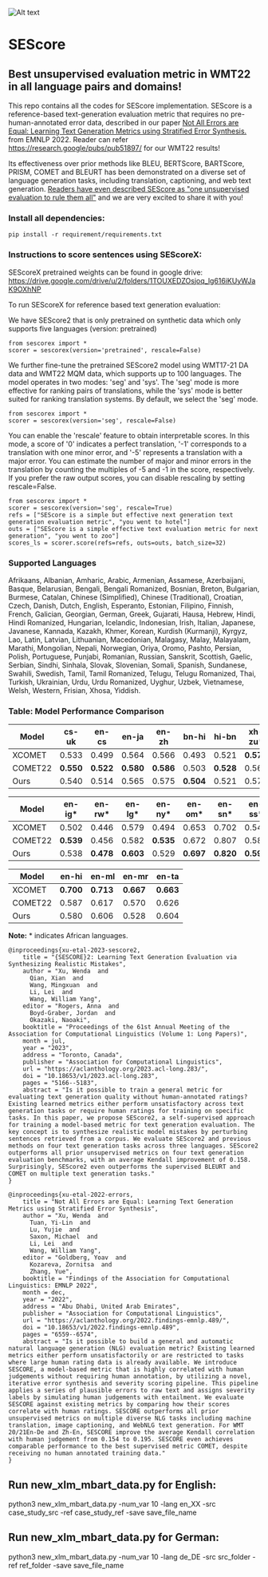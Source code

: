![Alt text](image/logo_sescore.png?raw=true "Sescore logo")

# SEScore
## Best unsupervised evaluation metric in WMT22 in all language pairs and domains! 


This repo contains all the codes for SEScore implementation. SEScore is a reference-based text-generation evaluation metric that requires no pre-human-annotated error data, described in our paper [Not All Errors are Equal: Learning Text Generation Metrics using Stratified Error Synthesis.](https://arxiv.org/abs/2210.05035) from EMNLP 2022. Reader can refer https://research.google/pubs/pub51897/ for our WMT22 results!

Its effectiveness over prior methods like BLEU, BERTScore, BARTScore, PRISM, COMET and BLEURT has been demonstrated on a diverse set of language generation tasks, including translation, captioning, and web text generation. [Readers have even described SEScore as "one unsupervised evaluation to rule them all"](https://twitter.com/LChoshen/status/1580136005654700033) and we are very excited to share it with you!


<h3>Install all dependencies:</h3>

````
pip install -r requirement/requirements.txt
````

<h3>Instructions to score sentences using SEScoreX:</h3>

SEScoreX pretrained weights can be found in google drive: https://drive.google.com/drive/u/2/folders/1TOUXEDZOsjoq_lg616iKUyWJaK9OXhNP


To run SEScoreX for reference based text generation evaluation:


We have SEScore2 that is only pretrained on synthetic data which only supports five languages (version: pretrained)
````
from sescorex import *
scorer = sescorex(version='pretrained', rescale=False)
````


We further fine-tune the pretrained SEScore2 model using WMT17-21 DA data and WMT22 MQM data, which supports up to 100 languages. The model operates in two modes: 'seg' and 'sys'. The 'seg' mode is more effective for ranking pairs of translations, while the 'sys' mode is better suited for ranking translation systems. By default, we select the 'seg' mode.
````
from sescorex import *
scorer = sescorex(version='seg', rescale=False)
````


You can enable the 'rescale' feature to obtain interpretable scores. In this mode, a score of '0' indicates a perfect translation, '-1' corresponds to a translation with one minor error, and '-5' represents a translation with a major error. You can estimate the number of major and minor errors in the translation by counting the multiples of -5 and -1 in the score, respectively. If you prefer the raw output scores, you can disable rescaling by setting rescale=False.
````
from sescorex import *
scorer = sescorex(version='seg', rescale=True)
refs = ["SEScore is a simple but effective next generation text generation evaluation metric", "you went to hotel"]
outs = ["SEScore is a simple effective text evaluation metric for next generation", "you went to zoo"]
scores_ls = scorer.score(refs=refs, outs=outs, batch_size=32)
````

### Supported Languages
Afrikaans, Albanian, Amharic, Arabic, Armenian, Assamese, Azerbaijani, Basque, Belarusian, Bengali, Bengali Romanized, Bosnian, Breton, Bulgarian, Burmese, Catalan, Chinese (Simplified), Chinese (Traditional), Croatian, Czech, Danish, Dutch, English, Esperanto, Estonian, Filipino, Finnish, French, Galician, Georgian, German, Greek, Gujarati, Hausa, Hebrew, Hindi, Hindi Romanized, Hungarian, Icelandic, Indonesian, Irish, Italian, Japanese, Javanese, Kannada, Kazakh, Khmer, Korean, Kurdish (Kurmanji), Kyrgyz, Lao, Latin, Latvian, Lithuanian, Macedonian, Malagasy, Malay, Malayalam, Marathi, Mongolian, Nepali, Norwegian, Oriya, Oromo, Pashto, Persian, Polish, Portuguese, Punjabi, Romanian, Russian, Sanskrit, Scottish, Gaelic, Serbian, Sindhi, Sinhala, Slovak, Slovenian, Somali, Spanish, Sundanese, Swahili, Swedish, Tamil, Tamil Romanized, Telugu, Telugu Romanized, Thai, Turkish, Ukrainian, Urdu, Urdu Romanized, Uyghur, Uzbek, Vietnamese, Welsh, Western, Frisian, Xhosa, Yiddish.


### Table: Model Performance Comparison

| Model   | cs-uk | en-cs | en-ja | en-zh | bn-hi | hi-bn | xh-zu* | zu-xh* | en-hr | en-uk | en-af* | en-am* | en-ha* |
|---------|-------|-------|-------|-------|-------|-------|--------|--------|-------|-------|--------|--------|--------|
| XCOMET  | 0.533 | 0.499 | 0.564 | 0.566 | 0.493 | 0.521 | **0.573** | 0.623  | 0.512 | 0.493 | **0.550** | 0.568  | 0.662  |
| COMET22 | **0.550** | **0.522** | **0.580** | **0.586** | 0.503 | **0.528** | 0.564  | 0.657  | **0.551** | **0.540** | 0.548  | 0.570  | **0.693** |
| Ours    | 0.540 | 0.514 | 0.565 | 0.575 | **0.504** | 0.521 | 0.572  | **0.658** | 0.537 | 0.524 | 0.535  | **0.570** | 0.663  |


| Model   | en-ig* | en-rw* | en-lg* | en-ny* | en-om* | en-sn* | en-ss* | en-sw* | en-tn* | en-xh* | en-yo* | en-zu* | en-gu |
|---------|--------|--------|--------|--------|--------|--------|--------|--------|--------|--------|--------|--------|-------|
| XCOMET  | 0.502  | 0.446  | 0.579  | 0.494  | 0.653  | 0.702  | 0.548  | 0.650  | 0.479  | 0.633  | 0.541  | 0.551  | **0.694** |
| COMET22 | **0.539** | 0.456  | 0.582  | **0.535** | 0.672  | 0.807  | 0.580  | **0.679** | **0.605** | 0.692  | 0.575  | 0.589  | 0.596 |
| Ours    | 0.538  | **0.478** | **0.603** | 0.529  | **0.697** | **0.820** | **0.598** | 0.674  | 0.585  | **0.702** | **0.591** | **0.597** | 0.607 |

| Model   | en-hi | en-ml | en-mr | en-ta |
|---------|-------|-------|-------|-------|
| XCOMET  | **0.700** | **0.713** | **0.667** | **0.663** |
| COMET22 | 0.587  | 0.617  | 0.570  | 0.626  |
| Ours    | 0.580  | 0.606  | 0.528  | 0.604  |

**Note:** * indicates African languages.

````
@inproceedings{xu-etal-2023-sescore2,
    title = "{SESCORE}2: Learning Text Generation Evaluation via Synthesizing Realistic Mistakes",
    author = "Xu, Wenda  and
      Qian, Xian  and
      Wang, Mingxuan  and
      Li, Lei  and
      Wang, William Yang",
    editor = "Rogers, Anna  and
      Boyd-Graber, Jordan  and
      Okazaki, Naoaki",
    booktitle = "Proceedings of the 61st Annual Meeting of the Association for Computational Linguistics (Volume 1: Long Papers)",
    month = jul,
    year = "2023",
    address = "Toronto, Canada",
    publisher = "Association for Computational Linguistics",
    url = "https://aclanthology.org/2023.acl-long.283/",
    doi = "10.18653/v1/2023.acl-long.283",
    pages = "5166--5183",
    abstract = "Is it possible to train a general metric for evaluating text generation quality without human-annotated ratings? Existing learned metrics either perform unsatisfactory across text generation tasks or require human ratings for training on specific tasks. In this paper, we propose SEScore2, a self-supervised approach for training a model-based metric for text generation evaluation. The key concept is to synthesize realistic model mistakes by perturbing sentences retrieved from a corpus. We evaluate SEScore2 and previous methods on four text generation tasks across three languages. SEScore2 outperforms all prior unsupervised metrics on four text generation evaluation benchmarks, with an average Kendall improvement of 0.158. Surprisingly, SEScore2 even outperforms the supervised BLEURT and COMET on multiple text generation tasks."
}

@inproceedings{xu-etal-2022-errors,
    title = "Not All Errors are Equal: Learning Text Generation Metrics using Stratified Error Synthesis",
    author = "Xu, Wenda  and
      Tuan, Yi-Lin  and
      Lu, Yujie  and
      Saxon, Michael  and
      Li, Lei  and
      Wang, William Yang",
    editor = "Goldberg, Yoav  and
      Kozareva, Zornitsa  and
      Zhang, Yue",
    booktitle = "Findings of the Association for Computational Linguistics: EMNLP 2022",
    month = dec,
    year = "2022",
    address = "Abu Dhabi, United Arab Emirates",
    publisher = "Association for Computational Linguistics",
    url = "https://aclanthology.org/2022.findings-emnlp.489/",
    doi = "10.18653/v1/2022.findings-emnlp.489",
    pages = "6559--6574",
    abstract = "Is it possible to build a general and automatic natural language generation (NLG) evaluation metric? Existing learned metrics either perform unsatisfactorily or are restricted to tasks where large human rating data is already available. We introduce SESCORE, a model-based metric that is highly correlated with human judgements without requiring human annotation, by utilizing a novel, iterative error synthesis and severity scoring pipeline. This pipeline applies a series of plausible errors to raw text and assigns severity labels by simulating human judgements with entailment. We evaluate SESCORE against existing metrics by comparing how their scores correlate with human ratings. SESCORE outperforms all prior unsupervised metrics on multiple diverse NLG tasks including machine translation, image captioning, and WebNLG text generation. For WMT 20/21En-De and Zh-En, SESCORE improve the average Kendall correlation with human judgement from 0.154 to 0.195. SESCORE even achieves comparable performance to the best supervised metric COMET, despite receiving no human annotated training data."
}
````


## Run new_xlm_mbart_data.py for English:
python3 new_xlm_mbart_data.py -num_var 10 -lang en_XX -src case_study_src -ref case_study_ref -save save_file_name

## Run new_xlm_mbart_data.py for German:
python3 new_xlm_mbart_data.py -num_var 10 -lang de_DE -src src_folder -ref ref_folder -save save_file_name
